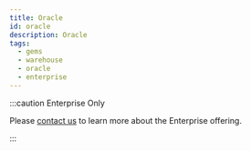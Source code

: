 ```yaml
---
title: Oracle
id: oracle
description: Oracle
tags:
  - gems
  - warehouse
  - oracle
  - enterprise
---
```


:::caution Enterprise Only

Please [contact us](https://www.prophecy.io/request-a-demo) to learn more about the Enterprise offering.

:::
